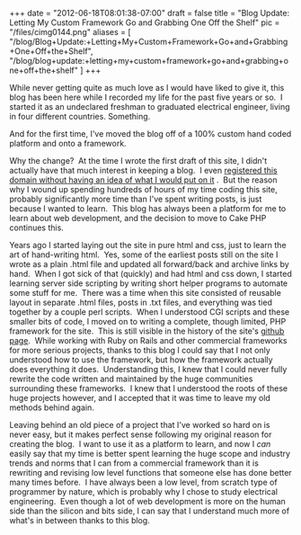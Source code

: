 
+++
date = "2012-06-18T08:01:38-07:00"
draft = false
title = "Blog Update: Letting My Custom Framework Go and Grabbing One Off the Shelf"
pic = "/files/cimg0144.png"
aliases = [
  "/blog/Blog+Update:+Letting+My+Custom+Framework+Go+and+Grabbing+One+Off+the+Shelf",
  "/blog/blog+update:+letting+my+custom+framework+go+and+grabbing+one+off+the+shelf"
]
+++

<p>While never getting quite as much love as I would have liked to give it,
 this blog has been here while I recorded my life for the past five 
years or so.&nbsp;  I started it as an undeclared freshman to graduated 
electrical engineer, living in four different countries.<span id="\" pastemarkerend\""=""> Something.</span></p>

<p><span id="\" pastemarkerend\""="">
And for the first time, I've moved the blog off of a 100% custom hand coded platform and onto a framework.<span id="\" pastemarkerend\""=""></span></span><span id="\"><span id="\"><br>

</span></span></p>

<p><span id="\"><span id="\">Why the change?<span id="pastemarkerend">&nbsp; At the time I wrote the first draft of this site, I didn't actually have that much interest in keeping a blog.&nbsp; I even&nbsp;</span></span></span><a href="/blog/First+Post">registered this domain without having an idea of what I would put on it</a> <span id="\"><span id="\"><span id="pastemarkerend">.&nbsp; But the reason why I wound up spending hundreds of hours of my time coding this site, probably significantly more time than I've spent writing posts, is just because I wanted to learn.&nbsp; This blog has always been a platform for me to learn about web development, and the decision to move to Cake PHP continues this.</span></span></span></p>

<p><span id="\"><span id="\"><span id="pastemarkerend">Years ago I started laying out the site in pure html and css, just to learn the art of hand-writing html.&nbsp; Yes, some of the earliest posts still on the site I wrote as a plain .html file and updated all forward/back and archive links by hand.&nbsp; When I got sick of that (quickly) and had html and css down, I started learning server side scripting by writing short helper programs to automate some stuff for me.&nbsp; There was a time when this site consisted of reusable layout in separate .html files, posts in .txt files, and everything was tied together by a couple perl scripts.&nbsp; When I understood CGI scripts and these smaller bits of code, I moved on to writing a complete, though limited, PHP framework for the site.&nbsp; This is still visible in the history of the site's </span></span></span><a href="https://github.com/justinmc/justinmccandless.com">github page</a>.&nbsp; While working with Ruby on Rails and other commercial frameworks for more serious projects, thanks to this blog I could say that I not only understood how to use the framework, but how the framework actually does everything it does.&nbsp; Understanding this, I knew that I could never fully rewrite the code written and maintained by the huge communities surrounding these frameworks.&nbsp; I knew that I understood the roots of these huge projects however, and I accepted that it was time to leave my old methods behind again.</p>

<p>Leaving behind an old piece of a project that I've worked so hard on is never easy, but it makes perfect sense following my original reason for creating the blog.&nbsp; I want to use it as a platform to learn, and now I <i>can</i> easily say that my time is better spent learning the huge scope and industry trends and norms that I can from a commercial framework than it is rewriting and revising low level functions that someone else has done better many times before.&nbsp; I have always been a low level, from scratch type of programmer by nature, which is probably why I chose to study electrical engineering.&nbsp; Even though a lot of web development is more on the human side than the silicon and bits side, I can say that I understand much more of what's in between thanks to this blog.<br>

</p>
